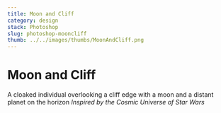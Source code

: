 ```yaml
---
title: Moon and Cliff
category: design
stack: Photoshop
slug: photoshop-mooncliff
thumb: ../../images/thumbs/MoonAndCliff.png
---
```



# Moon and Cliff

A cloaked individual overlooking a cliff edge with a moon and a distant planet on the horizon 
*Inspired by the Cosmic Universe of Star Wars*